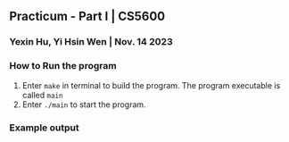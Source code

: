 ## Practicum - Part I  | CS5600

### Yexin Hu, Yi Hsin Wen | Nov. 14 2023

### How to Run the program
1. Enter `make` in terminal to build the program. The program executable is called `main`
2. Enter `./main` to start the program.

### Example output
